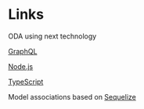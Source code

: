 # Links

ODA using next technology

[GraphQL](http://graphql.org/learn/)

[Node.js](https://nodejs.org/en/docs/)

[TypeScript](https://www.typescriptlang.org/docs/tutorial.html)

Model associations based on [Sequelize](http://docs.sequelizejs.com/en/v3/docs/associations/)